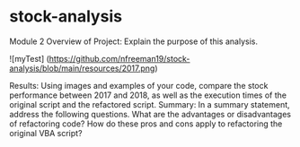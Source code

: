 # stock-analysis
Module 2
Overview of Project: Explain the purpose of this analysis.

![myTest] (https://github.com/nfreeman19/stock-analysis/blob/main/resources/2017.png) 

Results: Using images and examples of your code, compare the stock performance between 2017 and 2018, as well as the execution times of the original script and the refactored script.
Summary: In a summary statement, address the following questions.
What are the advantages or disadvantages of refactoring code?
How do these pros and cons apply to refactoring the original VBA script?
